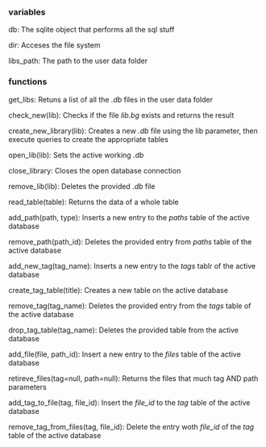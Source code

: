 ### variables
db:
The sqlite object that performs all the sql stuff

dir:
Acceses the file system

libs_path:
The path to the user data folder



### functions
get_libs:
Retuns  a list of all the *.db* files in the user data folder

check_new(lib):
Checks if the file *lib.bg* exists and returns the result

create_new_library(lib):
Creates a new *.db* file using the lib parameter, then execute queries to create the appropriate tables

open_lib(lib):
Sets the active working *.db* 

close_library:
Closes the open database connection

remove_lib(lib):
Deletes the provided *.db* file

read_table(table):
Returns the data of a whole table

add_path(path, type):
Inserts a new entry to the *paths* table of the active database

remove_path(path_id):
Deletes the provided entry from *paths* table of the active database

add_new_tag(tag_name):
Inserts a new entry to the *tags* tablr of the active database

create_tag_table(title):
Creates a new table on the active database

remove_tag(tag_name):
Deletes the provided entry from the *tags* table of the active database

drop_tag_table(tag_name):
Deletes the provided table from the active database

add_file(file, path_id):
Insert a new entry to the *files* table of the active database

retireve_files(tag=null, path=null):
Returns the files that much tag AND path parameters

add_tag_to_file(tag, file_id):
Insert the *file_id* to the *tag* table of the active database

remove_tag_from_files(tag, file_id):
Delete the entry woth *file_id* of the *tag* table of the active database